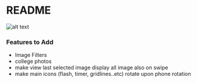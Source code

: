 # README #

![alt text](https://bitbucket.org/RofaeilAshaiaa/camera-app/src/d11bd42ed210a66840d57cc516e06f7d5f5c0dff/Screenshot%20from%202017-10-18%2016-04-26.png)

### Features to Add ###

* Image Filters
* college photos
* make view last selected image display all image also on swipe
* make main icons (flash, timer, gridlines..etc) rotate upon phone rotation